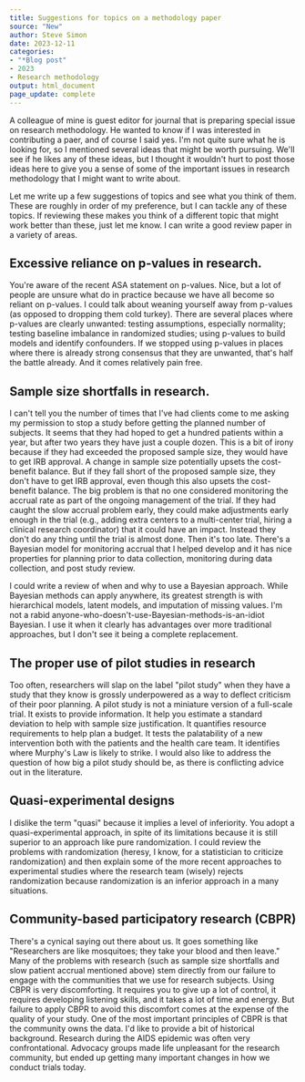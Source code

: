 ```yaml
---
title: Suggestions for topics on a methodology paper
source: "New"
author: Steve Simon
date: 2023-12-11
categories:
- "*Blog post"
- 2023
- Research methodology
output: html_document
page_update: complete
---
```


A colleague of mine is guest editor for journal that is preparing special issue on research methodology. He wanted to know if I was interested in contributing a paer, and of course I said yes. I'm not quite sure what he is looking for, so I mentioned several ideas that might be worth pursuing. We'll see if he likes any of these ideas, but I thought it wouldn't hurt to post those ideas here to give you a sense of some of the important issues in research methodology that I might want to write about.

<!---more--->

Let me write up a few suggestions of topics and see what you think of them. These are roughly in order of my preference, but I can tackle any of these topics. If reviewing these makes you think of a different topic that might work better than these, just let me know. I can write a good review paper in a variety of areas.

## Excessive reliance on p-values in research.

You're aware of the recent ASA statement on p-values. Nice, but a lot of people are unsure what do in practice because we have all become so reliant on p-values. I could talk about weaning yourself away from p-values (as opposed to dropping them cold turkey). There are several places where p-values are clearly unwanted: testing assumptions, especially normality; testing baseline imbalance in randomized studies; using p-values to build models and identify confounders. If we stopped using p-values in places where there is already strong consensus that they are unwanted, that's half the battle already. And it comes relatively pain free.

## Sample size shortfalls in research.

I can't tell you the number of times that I've had clients come to me asking my permission to stop a study before getting the planned number of subjects. It seems that they had hoped to get a hundred patients within a year, but after two years they have just a couple dozen. This is a bit of irony because if they had exceeded the proposed sample size, they would have to get IRB approval. A change in sample size potentially upsets the cost-benefit balance. But if they fall short of the proposed sample size, they don't have to get IRB approval, even though this also upsets the cost-benefit balance. The big problem is that no one considered monitoring the accrual rate as part of the ongoing management of the trial. If they had caught the slow accrual problem early, they could make adjustments early enough in the trial (e.g., adding extra centers to a multi-center trial, hiring a clinical research coordinator) that it could have an impact. Instead they don't do any thing until the trial is almost done. Then it's too late. There's a Bayesian model for monitoring accrual that I helped develop and it has nice properties for planning prior to data collection, monitoring during data collection, and post study review.

I could write a review of when and why to use a Bayesian approach. While Bayesian methods can apply anywhere, its greatest strength is with hierarchical models, latent models, and imputation of missing values. I'm not a rabid anyone-who-doesn't-use-Bayesian-methods-is-an-idiot Bayesian. I use it when it clearly has advantages over more traditional approaches, but I don't see it being a complete replacement.

## The proper use of pilot studies in research

Too often, researchers will slap on the label "pilot study" when they have a study that they know is grossly underpowered as a way to deflect criticism of their poor planning. A pilot study is not a miniature version of a full-scale trial. It exists to provide information. It help you estimate a standard deviation to help with sample size justification. It quantifies resource requirements to help plan a budget. It tests the palatability of a new intervention both with the patients and the health care team. It identifies where Murphy's Law is likely to strike. I would also like to address the question of how big a pilot study should be, as there is conflicting advice out in the literature.

## Quasi-experimental designs

I dislike the term "quasi" because it implies a level of inferiority. You adopt a quasi-experimental approach, in spite of its limitations because it is still superior to an approach like pure randomization. I could review the problems with randomization (heresy, I know, for a statistician to criticize randomization) and then explain some of the more recent approaches to experimental studies where the research team (wisely) rejects randomization because randomization is an inferior approach in a many situations.

## Community-based participatory research (CBPR)

There's a cynical saying out there about us. It goes something like "Researchers are like mosquitoes; they take your blood and then leave." Many of the problems with research (such as sample size shortfalls and slow patient accrual mentioned above) stem directly from our failure to engage with the communities that we use for research subjects. Using CBPR is very discomforting. It requires you to give up a lot of control, it requires developing listening skills, and it takes a lot of time and energy. But failure to apply CBPR to avoid this discomfort comes at the expense of the quality of your study. One of the most important principles of CBPR is that the community owns the data. I'd like to provide a bit of historical background. Research during the AIDS epidemic was often very confrontational. Advocacy groups made life unpleasant for the research community, but ended up getting many important changes in how we conduct trials today.
